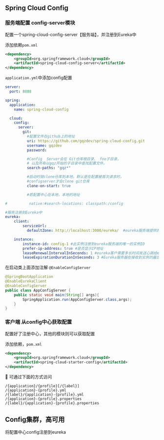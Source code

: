 ## Spring Cloud Config

### 服务端配置   config-server模块

配置一个spring-cloud-config-server【服务端】，并注册到Eureka中

添加依赖`pom.xml`

```xml
<dependency>
    <groupId>org.springframework.cloud</groupId>
    <artifactId>spring-cloud-config-server</artifactId>
</dependency>
```

`application.yml`中添加config配置

```yaml
server:
  port: 8888

spring:
  application:
    name: spring-cloud-config

  cloud:
    config:
      server:
        git:
          #配置文件在github上的地址
          uri: https://github.com/gqzdev/spring-cloud-config.git
          username: gqzdev
          password:

          #Config  Server会在 Git仓库根目录、 foo子目录，
          # 以及所有以gqz开始的子目录中查找配置文件。
          search-paths: "gqz*"

          #启动时就clone仓库到本地，默认是在配置被首次请求时，
          #configserver才会clone git仓库
          clone-on-start: true

          #若配置中心在本地，本地的地址

#          native:#search-locations: classpath:/config

#服务注册到Eureka中
eureka:
    client:
        serviceUrl:
          defaultZone: http://localhost:3000/eureka/  #eureka服务端提供的注册地址 参考服务端配置的这个路径

    instance:
        instance-id: config-1 #此实例注册到eureka服务端的唯一的实例ID
        prefer-ip-address: true #是否显示IP地址
        leaseRenewalIntervalInSeconds: 1 #eureka客户需要多长时间发送心跳给eureka服务器，表明它仍然活着,默认为30 秒 (与下面配置的单位都是秒)
        leaseExpirationDurationInSeconds: 3 #Eureka服务器在接收到实例的最后一次发出的心跳后，需要等待多久才可以将此实例删除，默认为90秒

```

在启动类上面添加注解 `@EnableConfigServer`

```java
@SpringBootApplication
@EnableEurekaClient
@EnableConfigServer
public class AppConfigServer {
    public static void main(String[] args){
        SpringApplication.run(AppConfigServer.class,args);
    }
}
```

### 客户端   从config中心获取配置

配置好了注册中心，其他的模块则可以获取配置

添加依赖，`pom.xml`

```xml
<dependency>
	<groupId>org.springframework.cloud</groupId>
	<artifactId>spring-cloud-starter-config</artifactId>
</dependency>
```

:balloon:  可通过下面的方式访问

```
/{application}/{profile}[/{label}]
/{application}-{profile}.yml
/{label}/{application}-{profile}.yml
/{application}-{profile}.properties
/{label}/{application}-{profile}.properties
```

## Config集群，高可用

将配置中心config注册到eureka